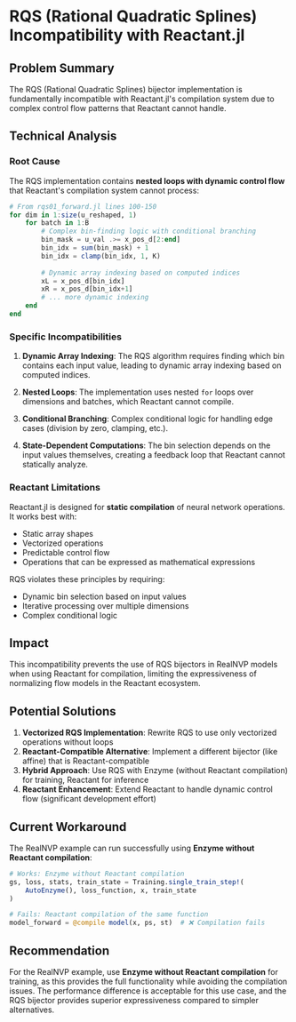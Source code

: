 # RQS (Rational Quadratic Splines) Incompatibility with Reactant.jl

## Problem Summary

The RQS (Rational Quadratic Splines) bijector implementation is fundamentally incompatible with Reactant.jl's compilation system due to complex control flow patterns that Reactant cannot handle.

## Technical Analysis

### Root Cause

The RQS implementation contains **nested loops with dynamic control flow** that Reactant's compilation system cannot process:

```julia
# From rqs01_forward.jl lines 100-150
for dim in 1:size(u_reshaped, 1)
    for batch in 1:B
        # Complex bin-finding logic with conditional branching
        bin_mask = u_val .>= x_pos_d[2:end]
        bin_idx = sum(bin_mask) + 1
        bin_idx = clamp(bin_idx, 1, K)
        
        # Dynamic array indexing based on computed indices
        xL = x_pos_d[bin_idx]
        xR = x_pos_d[bin_idx+1]
        # ... more dynamic indexing
    end
end
```

### Specific Incompatibilities

1. **Dynamic Array Indexing**: The RQS algorithm requires finding which bin contains each input value, leading to dynamic array indexing based on computed indices.

2. **Nested Loops**: The implementation uses nested `for` loops over dimensions and batches, which Reactant cannot compile.

3. **Conditional Branching**: Complex conditional logic for handling edge cases (division by zero, clamping, etc.).

4. **State-Dependent Computations**: The bin selection depends on the input values themselves, creating a feedback loop that Reactant cannot statically analyze.

### Reactant Limitations

Reactant.jl is designed for **static compilation** of neural network operations. It works best with:
- Static array shapes
- Vectorized operations
- Predictable control flow
- Operations that can be expressed as mathematical expressions

RQS violates these principles by requiring:
- Dynamic bin selection based on input values
- Iterative processing over multiple dimensions
- Complex conditional logic

## Impact

This incompatibility prevents the use of RQS bijectors in RealNVP models when using Reactant for compilation, limiting the expressiveness of normalizing flow models in the Reactant ecosystem.

## Potential Solutions

1. **Vectorized RQS Implementation**: Rewrite RQS to use only vectorized operations without loops
2. **Reactant-Compatible Alternative**: Implement a different bijector (like affine) that is Reactant-compatible
3. **Hybrid Approach**: Use RQS with Enzyme (without Reactant compilation) for training, Reactant for inference
4. **Reactant Enhancement**: Extend Reactant to handle dynamic control flow (significant development effort)

## Current Workaround

The RealNVP example can run successfully using **Enzyme without Reactant compilation**:

```julia
# Works: Enzyme without Reactant compilation
gs, loss, stats, train_state = Training.single_train_step!(
    AutoEnzyme(), loss_function, x, train_state
)

# Fails: Reactant compilation of the same function
model_forward = @compile model(x, ps, st)  # ❌ Compilation fails
```

## Recommendation

For the RealNVP example, use **Enzyme without Reactant compilation** for training, as this provides the full functionality while avoiding the compilation issues. The performance difference is acceptable for this use case, and the RQS bijector provides superior expressiveness compared to simpler alternatives. 
